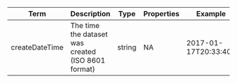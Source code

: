 |Term | Description | Type | Properties | Example | Enum|
| ---| ---| ---| ---| ---| --- |
| createDateTime | The time the dataset was created (ISO 8601 format) | string | NA | 2017-01-17T20:33:40Z | NA|
